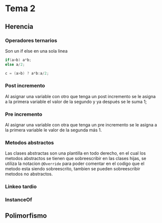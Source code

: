 # Tema 2
## Herencia
### Operadores ternarios
Son un if else en una sola linea
~~~java
if(a>b) a*b;
else a/2;

c = (a>b) ? a*b:a/2;
~~~
### Post incremento
Al asignar una variable con otro que tenga un post incremento se le asigna a la primera variable el valor de la segundo y ya después se le suma 1;
### Pre incremento
Al asignar una variable con otra que tenga un pre incremento se le asigna a la primera variable le valor de la segunda más 1.
### Metodos abstractos
Las clases abstractas son una plantilla en todo derecho, en el cual los metodos abstractos se tienen que sobreescribir en las clases hijas, se utiliza la notacion `@Override` para poder comentar en el codigo que el metodo esta siendo sobreescrito, tambien se pueden sobreescribir metodos no abstractos.

### Linkeo tardio
### InstanceOf
## Polimorfismo
